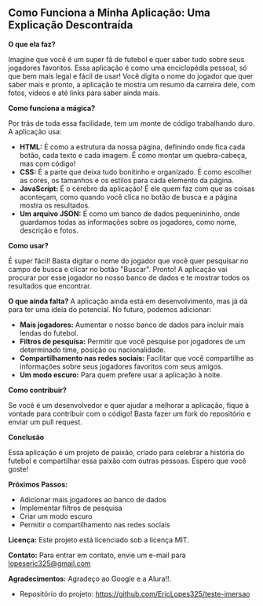 ## Como Funciona a Minha Aplicação: Uma Explicação Descontraída

**O que ela faz?**

Imagine que você é um super fã de futebol e quer saber tudo sobre seus jogadores favoritos. Essa aplicação é como uma enciclopédia pessoal, só que bem mais legal e fácil de usar! Você digita o nome do jogador que quer saber mais e pronto, a aplicação te mostra um resumo da carreira dele, com fotos, vídeos e até links para saber ainda mais.

**Como funciona a mágica?**

Por trás de toda essa facilidade, tem um monte de código trabalhando duro. A aplicação usa:

* **HTML:** É como a estrutura da nossa página, definindo onde fica cada botão, cada texto e cada imagem. É como montar um quebra-cabeça, mas com código!
* **CSS:**  É a parte que deixa tudo bonitinho e organizado. É como escolher as cores, os tamanhos e os estilos para cada elemento da página.
* **JavaScript:**  É o cérebro da aplicação! É ele quem faz com que as coisas aconteçam, como quando você clica no botão de busca e a página mostra os resultados.
* **Um arquivo JSON:** É como um banco de dados pequenininho, onde guardamos todas as informações sobre os jogadores, como nome, descrição e fotos.

**Como usar?**

É super fácil! Basta digitar o nome do jogador que você quer pesquisar no campo de busca e clicar no botão "Buscar". Pronto! A aplicação vai procurar por esse jogador no nosso banco de dados e te mostrar todos os resultados que encontrar.


**O que ainda falta?** A aplicação ainda está em desenvolvimento, mas já dá para ter uma ideia do potencial. No futuro, podemos adicionar:

* **Mais jogadores:** Aumentar o nosso banco de dados para incluir mais lendas do futebol.
* **Filtros de pesquisa:** Permitir que você pesquise por jogadores de um determinado time, posição ou nacionalidade.
* **Compartilhamento nas redes sociais:** Facilitar que você compartilhe as informações sobre seus jogadores favoritos com seus amigos.
* **Um modo escuro:** Para quem prefere usar a aplicação à noite.

**Como contribuir?**

Se você é um desenvolvedor e quer ajudar a melhorar a aplicação, fique à vontade para contribuir com o código! Basta fazer um fork do repositório e enviar um pull request.

**Conclusão**

Essa aplicação é um projeto de paixão, criado para celebrar a história do futebol e compartilhar essa paixão com outras pessoas. Espero que você goste!

**Próximos Passos:**

* Adicionar mais jogadores ao banco de dados
* Implementar filtros de pesquisa
* Criar um modo escuro
* Permitir o compartilhamento nas redes sociais

**Licença:** Este projeto está licenciado sob a licença MIT.

**Contato:** Para entrar em contato, envie um e-mail para lopeseric325@gmail.com

**Agradecimentos:** Agradeço ao Google e a Alura!!.

* Repositório do projeto: https://github.com/EricLopes325/teste-imersao
